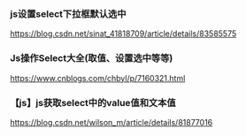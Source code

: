 ### js设置select下拉框默认选中
https://blog.csdn.net/sinat_41818709/article/details/83585575

### Js操作Select大全(取值、设置选中等等)
https://www.cnblogs.com/chbyl/p/7160321.html

### 【js】js获取select中的value值和文本值
https://blog.csdn.net/wilson_m/article/details/81877016












